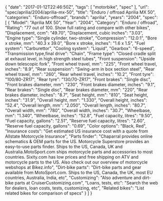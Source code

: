 {
    "date": "2017-01-12T22:46:50Z",
    "tags": [
        "motorbike",
        "spec"
    ],
    "url": "spec\/aprilia\/2004\/aprilia-mx-50",
    "title": "Enduro \/ offroad Aprilia MX 50",
    "categories": "Enduro-offroad",
    "brands": "aprilia",
    "years": "2004",
    "spec": [
        {
            "Model": "Aprilia MX 50",
            "Year": "2004",
            "Category": "Enduro \/ offroad",
            "Rating": "77 out of 100. Show full rating and compare with other bikes",
            "Displacement, ccm": "49.70",
            "Displacement, cubic inches": "3.03",
            "Engine type": "Single cylinder, two-stroke",
            "Compression": "12.0:1",
            "Bore x stroke, mm": "40.3 x 39.0",
            "Bore x stroke, inches": "1.6 x 1.5",
            "Fuel system": "Carburettor",
            "Cooling system": "Liquid",
            "Gearbox": "6-speed",
            "Transmission type,final drive": "Chain",
            "Frame type": "Closed cradle split at exhaust level, in high strength steel tubes",
            "Front suspension": "Upside down telescopic fork",
            "Front wheel travel, mm": "225",
            "Front wheel travel, inches": "8.9",
            "Rear suspension": "Swing-arm in box section steel",
            "Rear wheel travel, mm": "260",
            "Rear wheel travel, inches": "10.2",
            "Front tyre": "100\/80-ZR17",
            "Rear tyre": "130\/70-ZR17",
            "Front brakes": "Single disc",
            "Front brakes diameter, mm": "230",
            "Front brakes diameter, inches": "9.1",
            "Rear brakes": "Single disc",
            "Rear brakes diameter, mm": "220",
            "Rear brakes diameter, inches": "8.7",
            "Seat height, mm": "810",
            "Seat height, inches": "31.9",
            "Overall height, mm": "1.330",
            "Overall height, inches": "52.4",
            "Overall length, mm": "2.050",
            "Overall length, inches": "80.7",
            "Overall width, mm": "780",
            "Overall width, inches": "30.7",
            "Wheelbase, mm": "1.340",
            "Wheelbase, inches": "52.8",
            "Fuel capacity, litres": "9.50",
            "Fuel capacity, gallons": "2.51",
            "Reserve fuel capacity, litres": "2.60",
            "Reserve fuel capacity, gallons": "0.69",
            "Color options": "Black, Red",
            "Insurance costs": "Get estimated US insurance cost with a quote from Allstate Motorcycle Insurance",
            "Parts finder": "Chaparral provides online schematics & OEM parts for the US.   Motorcycle Superstore provides an easy-to-use parts finder. Ships to the US, Canada, UK and Australia.MotoSport.com ships motorcycle parts and accessories to most countries.    Sixity.com has low prices and free shipping on ATV and motorcycle parts to the US. Also check out our overview of motorcycle webshops at Bikez.info",
            "Dirt-bike parts": "Dirt-bike parts and gear available from MotoSport.com. Ships to the US, Canada, the UK, most EU countries, Australia, India, etc",
            "Customizing": "Also adventure and dirt-bike parts at CruiserCustomizing.com",
            "Loans, tests, etc": "Search the web for dealers, loan costs, tests, customizing, etc",
            "Related bikes": "List related bikes for comparison of specs"
        }
    ]
}